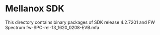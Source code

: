 Mellanox SDK
=============

This directory contains binary packages of SDK release 4.2.7201 and FW Spectrum fw-SPC-rel-13_1620_0208-EVB.mfa
